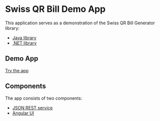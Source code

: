 # Swiss QR Bill Demo App

This application serves as a demonstration of the Swiss QR Bill Generator library:

- [Java library](https://github.com/manuelbl/SwissQRBill)
- [.NET library](https://github.com/manuelbl/SwissQRBill.NET)


## Demo App

[Try the app](https://www.codecrete.net/qrbill/bill)


## Components

The app consists of two components:

- [JSON REST service](service)
- [Angular UI](ui)
